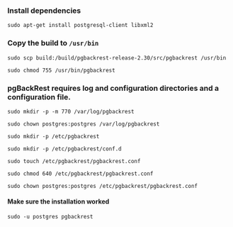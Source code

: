 ###  Install dependencies

    sudo apt-get install postgresql-client libxml2

### Copy the build to `/usr/bin`

    sudo scp build:/build/pgbackrest-release-2.30/src/pgbackrest /usr/bin

    sudo chmod 755 /usr/bin/pgbackrest


### pgBackRest requires log and configuration directories and a configuration file.

    sudo mkdir -p -m 770 /var/log/pgbackrest

    sudo chown postgres:postgres /var/log/pgbackrest

    sudo mkdir -p /etc/pgbackrest

    sudo mkdir -p /etc/pgbackrest/conf.d

    sudo touch /etc/pgbackrest/pgbackrest.conf

    sudo chmod 640 /etc/pgbackrest/pgbackrest.conf

    sudo chown postgres:postgres /etc/pgbackrest/pgbackrest.conf


#### Make sure the installation worked


    sudo -u postgres pgbackrest